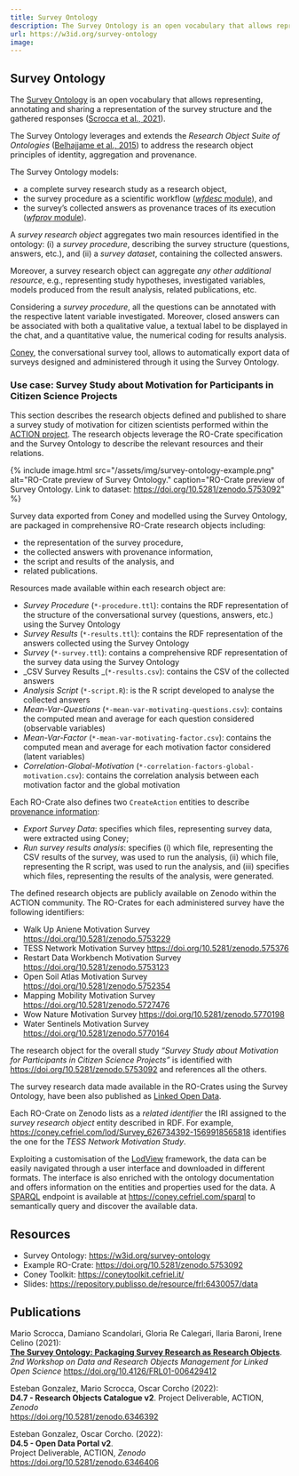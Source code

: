 ```yaml
---
title: Survey Ontology
description: The Survey Ontology is an open vocabulary that allows representing, annotating and sharing a representation of the survey structure and the gathered responses.
url: https://w3id.org/survey-ontology
image: 
---
```

## Survey Ontology
The [Survey Ontology](https://w3id.org/survey-ontology) is an open vocabulary that allows representing, annotating and sharing a representation of the survey structure and the gathered responses ([Scrocca et al., 2021](https://doi.org/10.4126/FRL01-006429412)).

The Survey Ontology leverages and extends the _Research Object Suite of Ontologies_ ([Belhajjame et al., 2015](https://doi.org/10.1016/j.websem.2015.01.003)) to address the research object principles of identity, aggregation and provenance. 

The Survey Ontology models:

* a complete survey research study as a research object, 
* the survey procedure as a scientific workflow ([_wfdesc_ module](http://purl.org/wf4ever/wfdesc)), and 
* the survey’s collected answers as provenance traces of its execution ([_wfprov_ module](http://purl.org/wf4ever/wfprov)).

A _survey research object_ aggregates two main resources identified in the ontology: (i) a _survey procedure_, describing the survey structure (questions, answers, etc.), and (ii) a _survey dataset_, containing the collected answers. 

Moreover, a survey research object can aggregate _any other additional resource_, e.g., representing study hypotheses, investigated variables, models produced from the result analysis, related publications, etc.

Considering a _survey procedure_, all the questions can be annotated with the respective latent variable investigated. Moreover, closed answers can be associated with both a qualitative value, a textual label to be displayed in the chat, and a quantitative value, the numerical coding for results analysis.

[Coney](https://coney.cefriel.com/), the conversational survey tool, allows to automatically export data of surveys designed and administered through it using the Survey Ontology.


### Use case: Survey Study about Motivation for Participants in Citizen Science Projects

This section describes the research objects defined and published to share a survey study of motivation for citizen scientists performed within the [ACTION project](https://actionproject.eu/). The research objects leverage the RO-Crate specification and the Survey Ontology to describe the relevant resources and their relations.

{% include image.html src="/assets/img/survey-ontology-example.png" alt="RO-Crate preview of Survey Ontology." caption="RO-Crate preview of Survey Ontology. Link to dataset: https://doi.org/10.5281/zenodo.5753092" %}

Survey data exported from Coney and modelled using the Survey Ontology, are packaged in comprehensive RO-Crate research objects including:

* the representation of the survey procedure,
* the collected answers with provenance information, 
* the script and results of the analysis, and
* related publications.

Resources made available within each research object are:

* _Survey Procedure_ (`*-procedure.ttl`): contains the RDF representation of the structure of the conversational survey (questions, answers, etc.) using the Survey Ontology
* _Survey Results_ (`*-results.ttl`): contains the RDF representation of the answers collected using the Survey Ontology
* _Survey_ (`*-survey.ttl`): contains a comprehensive RDF representation of the survey data using the Survey Ontology
* _CSV Survey Results _(`*-results.csv`): contains the CSV of the collected answers
* _Analysis Script_ (`*-script.R`): is the R script developed to analyse the collected answers
* _Mean-Var-Questions_ (`*-mean-var-motivating-questions.csv`): contains the computed mean and average for each question considered (observable variables)
* _Mean-Var-Factor_ (`*-mean-var-motivating-factor.csv`): contains the computed mean and average for each motivation factor considered (latent variables)
* _Correlation-Global-Motivation_ (`*-correlation-factors-global-motivation.csv`): contains the correlation analysis between each motivation factor and the global motivation

Each RO-Crate also defines two `CreateAction` entities to describe [provenance information](https://www.researchobject.org/ro-crate/1.1/provenance.html):

* _Export Survey Data_: specifies which files, representing survey data, were extracted using Coney;
* _Run survey results analysis_: specifies (i) which file, representing the CSV results of the survey, was used to run the analysis, (ii) which file, representing the R script, was used to run the analysis, and (iii) specifies which files, representing the results of the analysis, were generated.

The defined research objects are publicly available on Zenodo within the ACTION community. The RO-Crates for each administered survey have the following identifiers:

* Walk Up Aniene Motivation Survey <https://doi.org/10.5281/zenodo.5753229>
* TESS Network Motivation Survey <https://doi.org/10.5281/zenodo.575376>
* Restart Data Workbench Motivation Survey <https://doi.org/10.5281/zenodo.5753123>
* Open Soil Atlas Motivation Survey <https://doi.org/10.5281/zenodo.5752354>
* Mapping Mobility Motivation Survey <https://doi.org/10.5281/zenodo.5727476>
* Wow Nature Motivation Survey <https://doi.org/10.5281/zenodo.5770198>
* Water Sentinels Motivation Survey <https://doi.org/10.5281/zenodo.5770164>

The research object for the overall study _“Survey Study about Motivation for Participants in Citizen Science Projects”_ is identified with <https://doi.org/10.5281/zenodo.5753092> and references all the others.

The survey research data made available in the RO-Crates using the Survey Ontology, have been also published as [Linked Open Data](https://www.w3.org/standards/semanticweb/data). 

Each RO-Crate on Zenodo lists as a _related_ _identifier_ the IRI assigned to the _survey research object_ entity described in RDF. For example, <https://coney.cefriel.com/lod/Survey_626734392-1569918565818> identifies the one for the _TESS Network Motivation Study_.

Exploiting a customisation of the [LodView](https://github.com/LodLive/LodView) framework, the data can be easily navigated through a user interface and downloaded in different formats. The interface is also enriched with the ontology documentation and offers information on the entities and properties used for the data. A [SPARQL](https://www.w3.org/TR/sparql11-query/) endpoint is available at <https://coney.cefriel.com/sparql> to semantically query and discover the available data.


## Resources

* Survey Ontology: <https://w3id.org/survey-ontology>
* Example RO-Crate: <https://doi.org/10.5281/zenodo.5753092>
* Coney Toolkit: <https://coneytoolkit.cefriel.it/>
* Slides: https://repository.publisso.de/resource/frl:6430057/data


## Publications

Mario Scrocca, Damiano Scandolari, Gloria Re Calegari, Ilaria Baroni, Irene Celino (2021):  
[**The Survey Ontology: Packaging Survey Research as Research Objects**](https://repository.publisso.de/resource/frl:6430056/data).  
_2nd Workshop on Data and Research Objects Management for Linked Open Science_
<https://doi.org/10.4126/FRL01-006429412>

Esteban Gonzalez, Mario Scrocca, Oscar Corcho (2022):  
**D4.7 - Research Objects Catalogue v2**.
Project Deliverable, ACTION, _Zenodo_  
<https://doi.org/10.5281/zenodo.6346392>

Esteban Gonzalez, Oscar Corcho. (2022):  
**D4.5 - Open Data Portal v2**.  
Project Deliverable, ACTION, _Zenodo_  
<https://doi.org/10.5281/zenodo.6346406>
